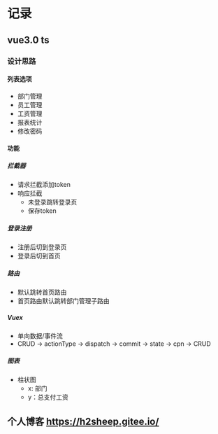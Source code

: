 # 记录

## vue3.0 ts

### 设计思路

#### 列表选项

* 部门管理
* 员工管理
* 工资管理
* 报表统计
* 修改密码

#### 功能

##### 拦截器

* 请求拦截添加token
* 响应拦截
  * 未登录跳转登录页
  * 保存token

##### 登录注册

* 注册后切到登录页
* 登录后切到首页

##### 路由

* 默认跳转首页路由
* 首页路由默认跳转部门管理子路由

##### Vuex

* 单向数据/事件流
* CRUD -> actionType -> dispatch -> commit -> state -> cpn -> CRUD

##### 图表

* 柱状图
  * x: 部门
  * y：总支付工资

## 个人博客 <https://h2sheep.gitee.io/>

